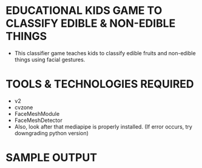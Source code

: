 # EDUCATIONAL KIDS GAME TO CLASSIFY EDIBLE & NON-EDIBLE THINGS

* This classifier game teaches kids to classify edible fruits and non-edible things using facial gestures. 

# TOOLS & TECHNOLOGIES REQUIRED

* v2
* cvzone
* FaceMeshModule 
* FaceMeshDetector
* Also, look after that mediapipe is properly installed. (If error occurs, try downgrading python version)

# SAMPLE OUTPUT 


